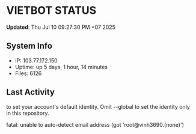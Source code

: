 # VIETBOT STATUS
**Updated**: Thu Jul 10 09:27:30 PM +07 2025

## System Info
- IP: 103.77.172.150
- Uptime: up 5 days, 1 hour, 14 minutes
- Files: 6126

## Last Activity

to set your account's default identity.
Omit --global to set the identity only in this repository.

fatal: unable to auto-detect email address (got 'root@vinh3690.(none)')
